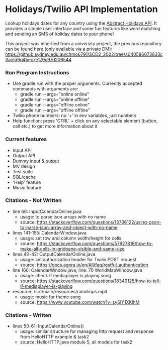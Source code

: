 <h1>Holidays/Twilio API Implementation</h1>

Lookup holidays dates for any country using the <a href ="https://app.abstractapi.com/api/holidays/tester">Abstract 
Holidays API</a>. It provides a simple user interface and some fun features like word matching and sending an SMS of
holiday dates to your phone!

This project was inherited from a university project, the previous repository can be found here (only available via 
a private DM): https://github.sydney.edu.au/chmo6791/SCD2_2022/tree/a040586073833c3aefd6d45ec7e179c97d206544

<h3>Run Program Instructions</h3>

- Use gradle run with the proper arguments. Currently accepted commands with arguments are:
  - gradle run --args="online online"
  - gradle run --args="online offline"
  - gradle run --args="offline online"
  - gradle run --args="offline offline"
- Twilio phone numbers: no '+' in env variables, just numbers
- Help function: press 'CTRL' + click on any selectable element (button, cell etc.) to get more information about it

<h3>Current features</h3>

- Input API
- Output API
- Dummy input & output
- MV design
- Test suite
- SQL/cache
- 'Help' feature
- Music feature

<h3>Citations - Not Written</h3>

- line 66: InputCalendarOnline.java
  - usage: to parse json arrays with no name
  - source: https://stackoverflow.com/questions/13736122/using-gson-to-parse-json-array-and-object-with-no-name
- lines 141-155: CalendarWindow.java
  - usage: set row and column width/height for cells
  - source: https://stackoverflow.com/questions/57927816/how-to-make-all-cells-in-gridpane-visible-and-same-size
- lines 40-42: OutputCalendarOnline.java
  - usage: set authorization header for Twilio POST request
  - source: https://docs.agora.io/en/All/faq/restful_authentication
- line 166: CalendarWindow.java; line: 70 WorldMapWindow.java
  - usage: check if mediaplayer is playing song
  - source: https://stackoverflow.com/questions/18340125/how-to-tell-if-mediaplayer-is-playing
- resource: /src/main/resources/raindrops.mp3
  - usage: music for theme song
  - source: https://www.youtube.com/watch?v=sySlY1XKlhM

<h3>Citations - Written</h3>

- lines 50-61: InputCalendarOnline()
  - usage: similar structure for managing http request and response from HelloHTTP example & task2
  - source: HelloHTTP.java module 5, all models for task2